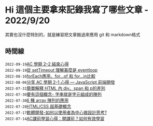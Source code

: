 # Hi 這個主要拿來記錄我寫了哪些文章 - 2022/9/20

 其實也沒什麼特別的，就是練習把文章搬過來應用 git 和 markdown格式

## 時間線

`2022-09-19`[AC 學期 2–2 結束心得](https://github.com/chuchushooes/blog/issues/10)  
`2022-09-19`[從 setTimeout 理解甚麼是 eventloop](https://github.com/chuchushooes/blog/issues/9)  
`2022-08-16`[forEach應用、for…of 和 for…in比較](https://github.com/chuchushooes/blog/issues/8)  
`2022-08-06`[分享 AC 學期 2–1 心得 — JavaScript 前端開發](https://github.com/chuchushooes/blog/issues/7)  
`2022-07-31`[簡單解釋 HTML 內 div、span 和 p的差別](https://github.com/chuchushooes/blog/issues/6)  
`2022-07-30`[要有這個概念- 字串就是字元組成的陣列](https://github.com/chuchushooes/blog/issues/5)  
`2022-07-30`[6 種 array 陣列的應用](https://github.com/chuchushooes/blog/issues/4)  
`2022-07-28`[HTML/CSS 超基礎概念](https://github.com/chuchushooes/blog/issues/3)  
`2022-07-17`[軟體開發-如何以使用者為中心做設計思考?](https://github.com/chuchushooes/blog/issues/2)  
`2022-07-14`[AC課前學習心得：開課前？如何有效學習](https://github.com/chuchushooes/blog/issues/1)  


